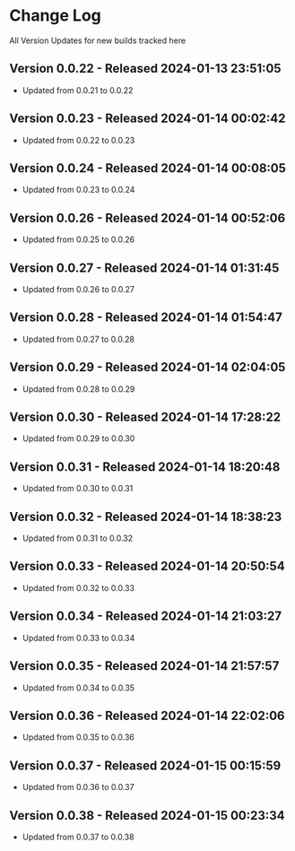 # Change Log

All Version Updates for new builds tracked here

## Version 0.0.22 - Released 2024-01-13 23:51:05
- Updated from 0.0.21 to 0.0.22


## Version 0.0.23 - Released 2024-01-14 00:02:42
- Updated from 0.0.22 to 0.0.23


## Version 0.0.24 - Released 2024-01-14 00:08:05
- Updated from 0.0.23 to 0.0.24


## Version 0.0.26 - Released 2024-01-14 00:52:06
- Updated from 0.0.25 to 0.0.26


## Version 0.0.27 - Released 2024-01-14 01:31:45
- Updated from 0.0.26 to 0.0.27


## Version 0.0.28 - Released 2024-01-14 01:54:47
- Updated from 0.0.27 to 0.0.28


## Version 0.0.29 - Released 2024-01-14 02:04:05
- Updated from 0.0.28 to 0.0.29


## Version 0.0.30 - Released 2024-01-14 17:28:22
- Updated from 0.0.29 to 0.0.30


## Version 0.0.31 - Released 2024-01-14 18:20:48
- Updated from 0.0.30 to 0.0.31


## Version 0.0.32 - Released 2024-01-14 18:38:23
- Updated from 0.0.31 to 0.0.32


## Version 0.0.33 - Released 2024-01-14 20:50:54
- Updated from 0.0.32 to 0.0.33


## Version 0.0.34 - Released 2024-01-14 21:03:27
- Updated from 0.0.33 to 0.0.34


## Version 0.0.35 - Released 2024-01-14 21:57:57
- Updated from 0.0.34 to 0.0.35


## Version 0.0.36 - Released 2024-01-14 22:02:06
- Updated from 0.0.35 to 0.0.36


## Version 0.0.37 - Released 2024-01-15 00:15:59
- Updated from 0.0.36 to 0.0.37


## Version 0.0.38 - Released 2024-01-15 00:23:34
- Updated from 0.0.37 to 0.0.38

